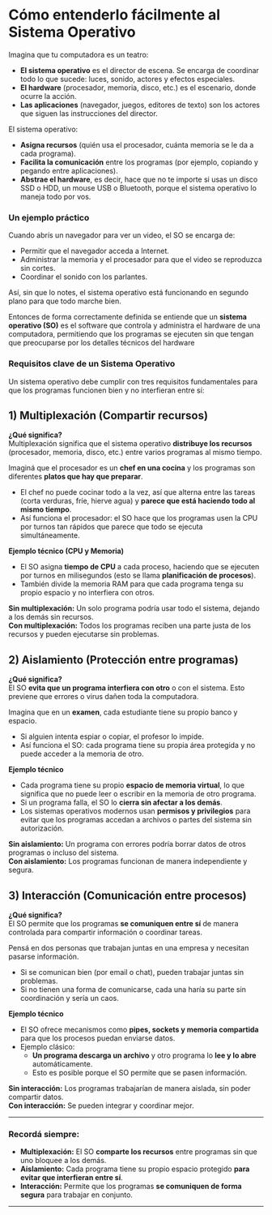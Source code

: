 # **Cómo entenderlo fácilmente al Sistema Operativo**  
Imagina que tu computadora es un teatro:  
- **El sistema operativo** es el director de escena. Se encarga de coordinar todo lo que sucede: luces, sonido, actores y efectos especiales.  
- **El hardware** (procesador, memoria, disco, etc.) es el escenario, donde ocurre la acción.  
- **Las aplicaciones** (navegador, juegos, editores de texto) son los actores que siguen las instrucciones del director.  

El sistema operativo:  
- **Asigna recursos** (quién usa el procesador, cuánta memoria se le da a cada programa).  
- **Facilita la comunicación** entre los programas (por ejemplo, copiando y pegando entre aplicaciones).  
- **Abstrae el hardware**, es decir, hace que no te importe si usas un disco SSD o HDD, un mouse USB o Bluetooth, porque el sistema operativo lo maneja todo por vos.  

### **Un ejemplo práctico**  
Cuando abrís un navegador para ver un video, el SO se encarga de:  
 * Permitir que el navegador acceda a Internet.  
 * Administrar la memoria y el procesador para que el video se reproduzca sin cortes.  
 * Coordinar el sonido con los parlantes.  

Así, sin que lo notes, el sistema operativo está funcionando en segundo plano para que todo marche bien. 

Entonces de forma correctamente definida se entiende que
un **sistema operativo (SO)** es el software que controla y administra el hardware de una computadora, permitiendo que los programas se ejecuten sin que tengan que preocuparse por los detalles técnicos del hardware



### **Requisitos clave de un Sistema Operativo**  
Un sistema operativo debe cumplir con tres requisitos fundamentales para que los programas funcionen bien y no interfieran entre sí:  

## 1) Multiplexación (Compartir recursos)

 **¿Qué significa?**  
Multiplexación significa que el sistema operativo **distribuye los recursos** (procesador, memoria, disco, etc.) entre varios programas al mismo tiempo.  
 
Imaginá que el procesador es un **chef en una cocina** y los programas son diferentes **platos que hay que preparar**.  
- El chef no puede cocinar todo a la vez, así que alterna entre las tareas (corta verduras, fríe, hierve agua) y **parece que está haciendo todo al mismo tiempo**.  
- Así funciona el procesador: el SO hace que los programas usen la CPU por turnos tan rápidos que parece que todo se ejecuta simultáneamente.  

**Ejemplo técnico (CPU y Memoria)**  
- El SO asigna **tiempo de CPU** a cada proceso, haciendo que se ejecuten por turnos en milisegundos (esto se llama **planificación de procesos**).  
- También divide la memoria RAM para que cada programa tenga su propio espacio y no interfiera con otros.  

**Sin multiplexación:** Un solo programa podría usar todo el sistema, dejando a los demás sin recursos.  
**Con multiplexación:** Todos los programas reciben una parte justa de los recursos y pueden ejecutarse sin problemas.  



## 2) Aislamiento (Protección entre programas)  
 **¿Qué significa?**  
El SO **evita que un programa interfiera con otro** o con el sistema. Esto previene que errores o virus dañen toda la computadora.  

Imagina que en un **examen**, cada estudiante tiene su propio banco y espacio.  
- Si alguien intenta espiar o copiar, el profesor lo impide.  
- Así funciona el SO: cada programa tiene su propia área protegida y no puede acceder a la memoria de otro.  

**Ejemplo técnico**  
- Cada programa tiene su propio **espacio de memoria virtual**, lo que significa que no puede leer o escribir en la memoria de otro programa.  
- Si un programa falla, el SO lo **cierra sin afectar a los demás**.  
- Los sistemas operativos modernos usan **permisos y privilegios** para evitar que los programas accedan a archivos o partes del sistema sin autorización.  

**Sin aislamiento:** Un programa con errores podría borrar datos de otros programas o incluso del sistema.  
**Con aislamiento:** Los programas funcionan de manera independiente y segura.  


## 3) Interacción (Comunicación entre procesos)
**¿Qué significa?**  
El SO permite que los programas **se comuniquen entre sí** de manera controlada para compartir información o coordinar tareas.  
  
Pensá en dos personas que trabajan juntas en una empresa y necesitan pasarse información.  
- Si se comunican bien (por email o chat), pueden trabajar juntas sin problemas.  
- Si no tienen una forma de comunicarse, cada una haría su parte sin coordinación y sería un caos.  

 **Ejemplo técnico**  
- El SO ofrece mecanismos como **pipes, sockets y memoria compartida** para que los procesos puedan enviarse datos.  
- Ejemplo clásico:  
  - **Un programa descarga un archivo** y otro programa lo **lee y lo abre** automáticamente.  
  - Esto es posible porque el SO permite que se pasen información.  

**Sin interacción:** Los programas trabajarían de manera aislada, sin poder compartir datos.  
**Con interacción:** Se pueden integrar y coordinar mejor.  

---

### Recordá siempre:  
- **Multiplexación:** El SO **comparte los recursos** entre programas sin que uno bloquee a los demás.  
- **Aislamiento:** Cada programa tiene su propio espacio protegido **para evitar que interfieran entre sí**.  
- **Interacción:** Permite que los programas **se comuniquen de forma segura** para trabajar en conjunto.  

---